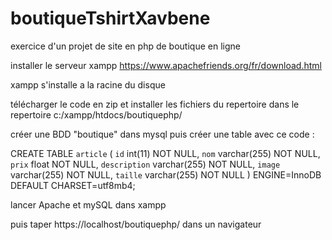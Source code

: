 # boutiqueTshirtXavbene

exercice d'un projet de site en php de boutique en ligne

installer le serveur xampp https://www.apachefriends.org/fr/download.html

xampp s'installe a la racine du disque

télécharger le code en zip et 
installer les fichiers du repertoire dans le repertoire c:/xampp/htdocs/boutiquephp/

créer une BDD "boutique" dans mysql puis créer une table avec ce code :

CREATE TABLE `article` (
  `id` int(11) NOT NULL,
  `nom` varchar(255) NOT NULL,
  `prix` float NOT NULL,
  `description` varchar(255) NOT NULL,
  `image` varchar(255) NOT NULL,
  `taille` varchar(255) NOT NULL
) ENGINE=InnoDB DEFAULT CHARSET=utf8mb4;

lancer Apache et mySQL dans xampp 

puis taper https://localhost/boutiquephp/ dans un navigateur

